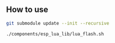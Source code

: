 ## How to use

```bash
git submodule update --init --recursive
```

```bash
./components/esp_lua_lib/lua_flash.sh
```

